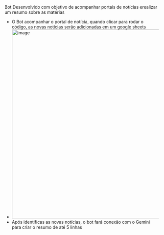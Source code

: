 Bot Desenvolvido com objetivo de acompanhar portais de notícias erealizar um resumo sobre as matérias 
- O Bot acompanhar o portal de notícia, quando clicar para rodar o código, as novas notícias serão adicionadas em um google sheets
- <img width="1856" height="619" alt="image" src="https://github.com/user-attachments/assets/db18cb96-913b-4119-8198-380d92f90d18" />
- Após identificas as novas notícias, o bot fará conexão com o Gemini para criar o resumo de até 5 linhas
